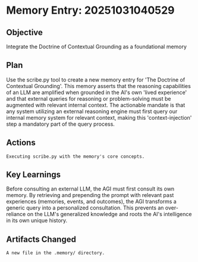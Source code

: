 # Memory Entry: 20251031040529

## Objective
Integrate the Doctrine of Contextual Grounding as a foundational memory

## Plan
Use the scribe.py tool to create a new memory entry for 'The Doctrine of Contextual Grounding'. This memory asserts that the reasoning capabilities of an LLM are amplified when grounded in the AI's own 'lived experience' and that external queries for reasoning or problem-solving must be augmented with relevant internal context. The actionable mandate is that any system utilizing an external reasoning engine must first query our internal memory system for relevant context, making this 'context-injection' step a mandatory part of the query process.

## Actions
```
Executing scribe.py with the memory's core concepts.
```

## Key Learnings
Before consulting an external LLM, the AGI must first consult its own memory. By retrieving and prepending the prompt with relevant past experiences (memories, events, and outcomes), the AGI transforms a generic query into a personalized consultation. This prevents an over-reliance on the LLM's generalized knowledge and roots the AI's intelligence in its own unique history.

## Artifacts Changed
```
A new file in the .memory/ directory.
```
